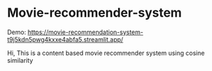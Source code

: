 # Movie-recommender-system
Demo: https://movie-recommendation-system-t9j5kdn5pwg4kxxe4abfa5.streamlit.app/

Hi,
This is a content based movie recommender system using cosine similarity
